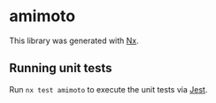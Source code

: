 # amimoto

This library was generated with [Nx](https://nx.dev).

## Running unit tests

Run `nx test amimoto` to execute the unit tests via [Jest](https://jestjs.io).
